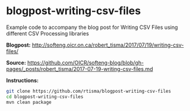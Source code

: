 # blogpost-writing-csv-files
Example code to accompany the blog post for Writing CSV Files using different CSV Processing libraries

**Blogpost:**
http://softeng.oicr.on.ca/robert_tisma/2017/07/19/writing-csv-files/

**Source:**
https://github.com/OICR/softeng-blog/blob/gh-pages/_posts/robert_tisma/2017-07-19-writing-csv-files.md

**Instructions:**

```bash
git clone https://github.com/rtisma/blogpost-writing-csv-files
cd blogpost-writing-csv-files
mvn clean package
```
